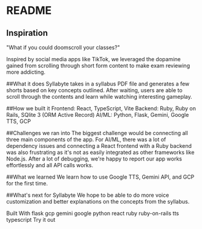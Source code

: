 # README

## Inspiration
"What if you could doomscroll your classes?"

Inspired by social media apps like TikTok, we leveraged the dopamine gained from scrolling through short form content to make exam reviewing more addicting.

##What it does
Syllabyte takes in a syllabus PDF file and generates a few shorts based on key concepts outlined. After waiting, users are able to scroll through the contents and learn while watching interesting gameplay.

##How we built it
Frontend: React, TypeScript, Vite Backend: Ruby, Ruby on Rails, SQlite 3 (ORM Active Record) AI/ML: Python, Flask, Gemini, Google TTS, GCP

##Challenges we ran into
The biggest challenge would be connecting all three main components of the app. For AI/ML, there was a lot of dependency issues and connecting a React frontend with a Ruby backend was also frustrating as it's not as easily integrated as other frameworks like Node.js. After a lot of debugging, we're happy to report our app works effortlessly and all API calls works.

##What we learned
We learn how to use Google TTS, Gemini API, and GCP for the first time.

##What's next for Syllabyte
We hope to be able to do more voice customization and better explanations on the concepts from the syllabus.

Built With
flask
gcp
gemini
google
python
react
ruby
ruby-on-rails
tts
typescript
Try it out
